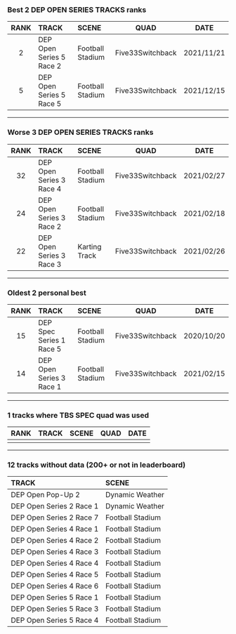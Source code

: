 ### Best 2 DEP OPEN SERIES TRACKS ranks
|RANK|TRACK|SCENE|QUAD|DATE|
|:---:|:---|:---|:---:|:---:|
|2|DEP Open Series 5 Race 2|Football Stadium|Five33Switchback|2021/11/21|
|5|DEP Open Series 5 Race 5|Football Stadium|Five33Switchback|2021/12/15|
---
### Worse 3 DEP OPEN SERIES TRACKS ranks
|RANK|TRACK|SCENE|QUAD|DATE|
|:---:|:---|:---|:---:|:---:|
|32|DEP Open Series 3 Race 4|Football Stadium|Five33Switchback|2021/02/27|
|24|DEP Open Series 3 Race 2|Football Stadium|Five33Switchback|2021/02/18|
|22|DEP Open Series 3 Race 3|Karting Track|Five33Switchback|2021/02/26|
---
### Oldest 2 personal best
|RANK|TRACK|SCENE|QUAD|DATE|
|:---:|:---|:---|:---:|:---:|
|15|DEP Spec Series 1 Race 5|Football Stadium|Five33Switchback|2020/10/20|
|14|DEP Open Series 3 Race 1|Football Stadium|Five33Switchback|2021/02/15|
---
### 1 tracks where TBS SPEC quad was used
|RANK|TRACK|SCENE|QUAD|DATE|
|:---:|:---|:---|:---:|:---:|
||||||
---
### 12 tracks without data (200+ or not in leaderboard)
|TRACK|SCENE|
|:---|:---|
|DEP Open Pop-Up 2|Dynamic Weather|
|DEP Open Series 2 Race 1|Dynamic Weather|
|DEP Open Series 2 Race 7|Football Stadium|
|DEP Open Series 4 Race 1|Football Stadium|
|DEP Open Series 4 Race 2|Football Stadium|
|DEP Open Series 4 Race 3|Football Stadium|
|DEP Open Series 4 Race 4|Football Stadium|
|DEP Open Series 4 Race 5|Football Stadium|
|DEP Open Series 4 Race 6|Football Stadium|
|DEP Open Series 5 Race 1|Football Stadium|
|DEP Open Series 5 Race 3|Football Stadium|
|DEP Open Series 5 Race 4|Football Stadium|

